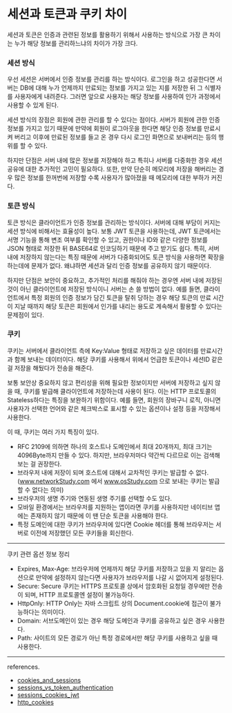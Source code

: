 # 세션과 토큰과 쿠키 차이

세션과 토큰은 인증과 관련된 정보를 활용하기 위해서 사용하는 방식으로 가장 큰 차이는 누가 해당 정보를 관리하느냐의 차이가 가장 크다.

### 세션 방식

우선 세션은 서버에서 인증 정보를 관리를 하는 방식이다. 로그인을 하고 성공한다면 서버는 DB에 대해 누가 언제까지 만료되는 정보를 가지고 있는 지를 저장한 뒤 그 식별자를 사용자에게 내려준다. 그러면 앞으로 사용자는 해당 정보를 사용하여 인가 과정에서 사용할 수 있게 된다.

세션 방식의 장점은 회원에 관한 관리를 할 수 있다는 점이다. 서버가 회원에 관한 인증 정보를 가지고 있기 때문에 만약에 회원이 로그아웃을 한다면 해당 인증 정보를 만료시켜 버리고 이후에 만료된 정보를 들고 온 경우 다시 로그인 화면으로 보내버리는 등의 행위를 할 수 있다.

하지만 단점은 서버 내에 많은 정보를 저장해야 하고 특히나 서버를 다중화한 경우 세션 공유에 대한 추가적인 고민이 필요하다. 또한, 만약 단순히 메모리에 저장을 해버리는 경우 많은 정보를 한꺼번에 저장할 수록 사용자가 많아졌을 때 메모리에 대한 부하가 커진다.

### 토큰 방식

토큰 방식은 클라이언트가 인증 정보를 관리하는 방식이다. 서버에 대해 부담이 커지는 세션 방식에 비해서는 효율성이 높다. 보통 JWT 토큰을 사용하는데, JWT 토큰에서는 서명 기능을 통해 변조 여부를 확인할 수 있고, 권한이나 ID와 같은 다양한 정보를 JSON 형태로 저장한 뒤 BASE64로 인코딩하기 때문에 주고 받기도 쉽다. 특히, 서버 내에 저장하지 않는다는 특징 때문에 서버가 다중화되어도 토큰 방식을 사용하면 확장을 하는데에 문제가 없다. 왜냐하면 세션과 달리 인증 정보를 공유하지 않기 때문이다.

하지만 단점은 보안이 중요하고, 추가적인 처리를 해줘야 하는 경우엔 서버 내에 저장된 것이 아닌 클라이언트에 저장된 방식이니 서버는 손 쓸 방법이 없다. 예를 들면, 클라이언트에서 특정 회원의 인증 정보가 담긴 토큰을 탈취 당하는 경우 해당 토큰의 만료 시간이 지날 때까지 해당 토큰은 회원에서 인가를 내리는 용도로 계속해서 활용할 수 있다는 문제점이 있다.

### 쿠키

쿠키는 서버에서 클라이언트 측에 Key:Value 형태로 저장하고 싶은 데이터를 만료시간과 함께 보내는 데이터이다. 해당 쿠키를 사용해서 위에서 언급한 토큰이나 세션ID 같은 걸 저장을 해뒀다가 전송을 해준다. 

보통 보안상 중요하지 않고 편리성을 위해 필요한 정보이지만 서버에 저장하고 싶지 않을 때, 쿠키를 발급해 클라이언트에 저장하는데 사용이 된다. 이는 HTTP 프로토콜의 Stateless하다는 특징을 보완하기 위함이다. 예를 들면, 회원의 장바구니 로직, 아니면 사용자가 선택한 언어와 같은 체크박스로 표시할 수 있는 옵션이나 설정 등을 저장해서 사용한다.

이 때, 쿠키는 여러 가지 특징이 있다. 

- RFC 2109에 의하면 하나의 호스트나 도메인에서 최대 20개까지, 최대 크기는 4096Byte까지 만들 수 있다. 하지만, 브라우저마다 약간씩 다르므로 이는 검색해보는 걸 권장한다.
- 브라우저 내에 저장이 되며 호스트에 대해서 교차적인 쿠키는 발급할 수 없다. (www.networkStudy.com 에서 www.osStudy.com 으로 보내는 쿠키는 발급할 수 없다는 의미)
- 브라우저의 생명 주기와 연동된 생명 주기를 선택할 수도 있다.
- 모바일 환경에서는 브라우저를 지원하는 앱이라면 쿠키를 사용하지만 네이티브 앱에는 존재하지 않기 때문에 이 땐 단순 토큰을 사용해야 한다.
- 특정 도메인에 대한 쿠키가 브라우저에 있다면 Cookie 헤더를 통해 브라우저는 서버로 이전에 저장했던 모든 쿠키들을 회신한다.

--- 
쿠키 관련 옵션 정보 정리

- Expires, Max-Age: 브라우저에 언제까지 해당 쿠키를 저장하고 있을 지 알리는 옵션으로 만약에 설정하지 않는다면 사용자가 브라우저를 나갈 시 없어지게 설정된다.
- Secure: Secure 쿠키는 HTTPS 프로토콜 상에서 암호화된 요청일 경우에만 전송이 되며, HTTP 프로토콜엔 설정이 불가능하다.
- HttpOnly: HTTP Only는 자바 스크립트 상의 Document.cookie에 접근이 불가능하다는 의미이다.
- Domain: 서브도메인이 있는 경우 해당 도메인과 쿠키를 공유하고 싶은 경우 사용한다.
- Path: 사이트의 모든 경로가 아닌 특정 경로에서만 해당 쿠키를 사용하고 싶을 때 사용한다.


***


references.
- [cookies_and_sessions](https://www.youtube.com/watch?v=XgcCkcKGbys)
- [sessions_vs_token_authentication](https://f-lab.kr/insight/session-vs-token-authentication-20240821)
- [sessions_cookies_jwt](https://www.youtube.com/watch?v=tosLBcAX1vk)
- [http_cookies](https://developer.mozilla.org/ko/docs/Web/HTTP/Cookies)